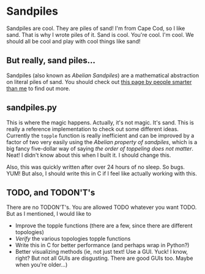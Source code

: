 # Sandpiles

Sandpiles are cool. They are piles of sand! I'm from Cape Cod, so I like sand.
That is why I wrote piles of it. Sand is cool. You're cool. I'm cool. We should
all be cool and play with cool things like sand!

## But really, sand piles...
Sandpiles (also known as *Abelian Sandpiles*) are a mathematical abstraction on
literal piles of sand. You should check out [this page by people smarter than
me](https://en.wikipedia.org/wiki/Abelian_sandpile_model "Wikipedia") to find
out more.

## sandpiles.py
This is where the magic happens. Actually, it's not magic. It's sand. This is
really a reference implementation to check out some different ideas. Currently
the `topple` function is really inefficient and can be improved by a factor of
two very easily using the *Abelian property of sandpiles*, which is a big fancy
five-dollar way of saying *the order of toppeling does not matter*. Neat! I
didn't know about this when I built it. I should change this.

Also, this was quickly written after over 24 hours of no sleep. So bugs. YUM!
But also, I should write this in C if I feel like actually working with this.

## TODO, and TODON'T's
There are no TODON'T's. You are allowed TODO whatever you want TODO. But as I
mentioned, I would like to

  * Improve the topple functions (there are a few, since there are different
    topologies)
  * *Verify* the various topologies topple functions
  * Write this in C for better performance (and perhaps wrap in Python?)
  * Better visualizing methods (ie, not just text! Use a GUI. Yuck! I know,
    right? But not all GUIs are disgusting. There are good GUIs too. Maybe when
    you're older...)
